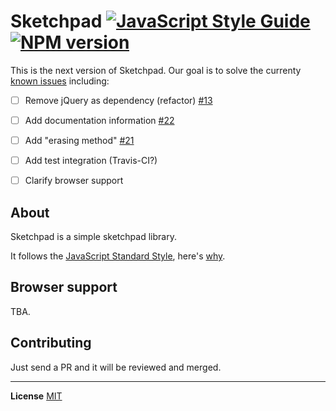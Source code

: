 # Sketchpad [![JavaScript Style Guide](https://img.shields.io/badge/code%20style-standard-brightgreen.svg)](http://standardjs.com/) [![NPM version](https://img.shields.io/npm/v/npm.svg?maxAge=2592000)](https://www.npmjs.com/package/sketchpad)

This is the next version of Sketchpad. Our goal is to solve the currenty [known issues](https://github.com/yiom/sketchpad/issues) including:

- [ ] Remove jQuery as dependency (refactor) [#13](https://github.com/yiom/sketchpad/issues/13)
- [ ] Add documentation information [#22](https://github.com/yiom/sketchpad/issues/22)
- [ ] Add "erasing method" [#21](https://github.com/yiom/sketchpad/issues/21)
- [ ] Add test integration (Travis-CI?)
- [ ] Clarify browser support


## About
Sketchpad is a simple sketchpad library. 

It follows the [JavaScript Standard Style](http://standardjs.com/), here's [why](http://standardjs.com/#why-would-i-use-javascript-standard-style). 


## Browser support
TBA.


## Contributing
Just send a PR and it will be reviewed and merged. 

---

**License** [MIT](https://opensource.org/licenses/MIT)
